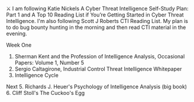 ⚔️ I am following Katie Nickels A Cyber Threat Intelligence Self-Study Plan: Part 1 and A Top 10 Reading List if You’re Getting Started in Cyber Threat Intelligence. I'm also following Scott J Roberts CTI Reading List. My plan is to do bug bounty hunting in the morning and then read CTI material in the evening.

Week One
1. Sherman Kent and the Profession of Intelligence Analysis, Occasional Papers: Volume 1, Number 5
2. Sergio Caltagirone, Industrial Control Threat Intelligence Whitepaper
3. Intelligence Cycle

Next
5. Richards J. Heuer's Psychology of Intelligence Analysis (big book)
6. Cliff Stoll's The Cuckoo's Egg 





